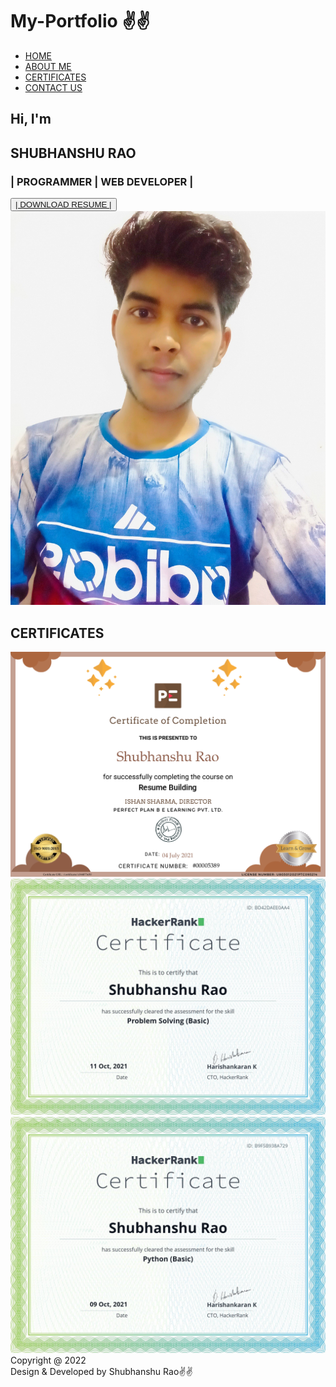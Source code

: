 # My-Portfolio ✌️✌️
<!DOCTYPE html>
<html lang="en">
<head>
  <meta charset="UTF-8">
  <meta http-equiv="X-UA-Compatible" content="IE=edge">
  <meta name="viewport" content="width=device-width, initial-scale=1.0">
  <meta name="description" content="Shubhanshu Rao - Amazing Portfolio">
  <title>Shubhanshu Rao - Portfolio</title>
  <link rel="stylesheet" href="style.css">
  <script src="https://kit.fontawesome.com/a076d05399.js" crossorigin="anonymous"></script>
</head>
<body>

  <!-- create navbar -->

<section class="mynav">
    <div class="nav">
      <div class="main">
          <ul>
             <li><a href="#home">HOME</a></li>
             <li><a href="#about">ABOUT ME</a></li>
             <li><a href="#certificates">CERTIFICATES</a></li>
             <li><a href="#contacts">CONTACT US</a></li>
          </ul>
      </div>
   </div>
</section>
  
  <!-- End navbar

  <!-- create Home section -->
<section id="home">
  <div class="container">
        <div class="sec-1">
          <div class="left">
            <div class="myname">
              <h2>Hi, I'm</h2>
              <h1>SHUBHANSHU RAO</h1>
              <h3>| PROGRAMMER | WEB DEVELOPER |</h3>  
              <div class="buttons">
                <button type="button"><a href="/">| DOWNLOAD RESUME |</a></button>
              </div>             
            </div>
          </div>
          <div class="right">
              <div class="mypic">
                  <img src="img/shubhanshu.jpg" alt="Shubhanshu">
              </div>
          </div>
      </div> 
  </div>
</section>

<!-- END home section -->


<!-- start about section -->
<section id="certificates">
     <div class="sec-3">
          <div class="heading1">
               <h1>CERTIFICATES</h1>
          </div>
          <div class="maincertificate">
              <div class="mycertificate">
                <img class="firstcertificate" src="img/c044073e50.JPG" alt="certificate-1">
              </div>
              <div class="mycertificate">
                <img src="img/problem solving.png" alt="certificate-1">
              </div>
              <div class="mycertificate">
                <img src="img/download.png" alt="certificate-1">
              </div>
          </div>
     </div>
</section>


<!-- start Footer section -->
<footer>
     <div class="myfooter">
          <span> Copyright @ 2022<br>Design &amp; Developed by Shubhanshu Rao✌️✌️</span>
     </div>
</footer>


</body>
</html>
